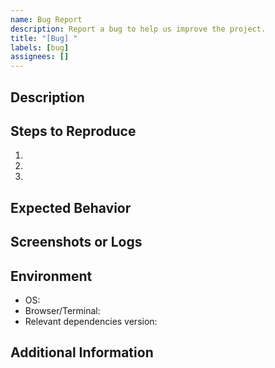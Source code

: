 ```yaml
---
name: Bug Report
description: Report a bug to help us improve the project.
title: "[Bug] "
labels: [bug]
assignees: []
---
```


## Description
<!-- A clear and concise description of the problem. -->

## Steps to Reproduce
<!-- List the steps to reproduce the issue. -->
1. 
2. 
3. 

## Expected Behavior
<!-- Describe what you expected to happen. -->

## Screenshots or Logs
<!-- If applicable, add screenshots or relevant log output to help explain your problem. -->

## Environment
- OS:
- Browser/Terminal:
- Relevant dependencies version:

## Additional Information
<!-- Add any other context about the problem here. --> 